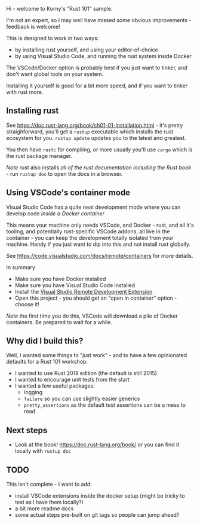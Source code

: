 Hi - welcome to Korny's "Rust 101" sample.

I'm not an expert, so I may well have missed some obvious improvements - feedback is welcome!

This is designed to work in two ways:

* by installing rust yourself, and using your editor-of-choice
* by using Visual Studio Code, and running the rust system inside Docker

The VSCode/Docker option is probably best if you just want to tinker, and don't want global tools on your system.

Installing it yourself is good for a bit more speed, and if you want to tinker with rust more.

## Installing rust

See https://doc.rust-lang.org/book/ch01-01-installation.html - it's pretty straighforward, you'll get a `rustup` executable which installs the rust ecosystem for you.  `rustup update` updates you to the latest and greatest.

You then have `rustc` for compiling, or more usually you'll use `cargo` which is the rust package manager.

*Note* rust also installs _all of the rust documentation including the Rust book_ - run `rustup doc` to open the docs in a browser.

## Using VSCode's container mode

Visual Studio Code has a quite neat development mode where you can develop code _inside a Docker container_

This means your machine only needs VSCode, and Docker - rust, and all it's tooling, and potentially rust-specific VSCode addons, all live in the container - you can keep the development totally isolated from your machine.  Handy if you just want to dip into this and not install rust globally.

See https://code.visualstudio.com/docs/remote/containers for more details.

In summary
* Make sure you have Docker installed
* Make sure you have Visual Studio Code installed
* Install the [Visual Studio Remote Development Extension](https://aka.ms/vscode-remote/download/extension)
* Open this project - you should get an "open in container" option - choose it!

_Note_ the first time you do this, VSCode will download a pile of Docker containers.  Be prepared to wait for a while.

## Why did I build this?

Well, I wanted some things to "just work" - and to have a few opinionated defaults for a Rust 101 workshop:
- I wanted to use Rust 2018 edition (the default is still 2015)
- I wanted to encourage unit tests from the start
- I wanted a few useful packages:
  - logging
  - `failure` so you can use slightly easier generics
  - `pretty_assertions` as the default test assertions can be a mess to read

## Next steps

* Look at the book! https://doc.rust-lang.org/book/ or you can find it locally with `rustup doc`

## TODO
This isn't complete - I want to add:
- install VSCode extensions inside the docker setup (might be tricky to test as I have them locally?)
- a bit more readme docs
- some actual steps pre-built on git tags so people can jump ahead?
